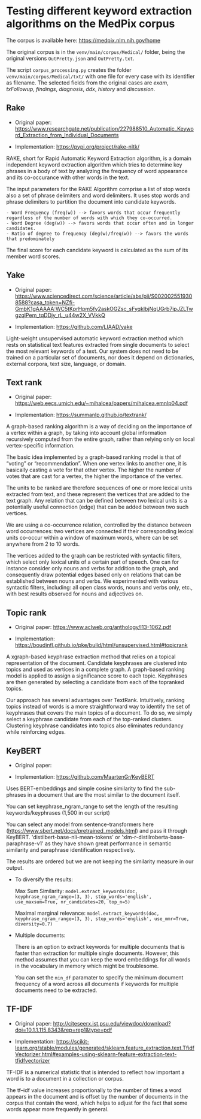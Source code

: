 # Testing different keyword extraction algorithms on the MedPix corpus

The corpus is available here: https://medpix.nlm.nih.gov/home

The original corpus is in the `venv/main/corpus/Medical/` folder, being the original versions `OutPretty.json` and `OutPretty.txt`.

The script `corpus_processing.py` creates the folder `venv/main/corpus/Medical/txt/` with one file for every case with its identifier as filename. The selected fields from the original cases are _exam_, _txFollowup_, _findings_, _diagnosis_, _ddx_, _history_ and _discussion_.



## Rake

- Original paper: https://www.researchgate.net/publication/227988510_Automatic_Keyword_Extraction_from_Individual_Documents

- Implementation: https://pypi.org/project/rake-nltk/


RAKE, short for Rapid Automatic Keyword Extraction algorithm, is a domain independent keyword extraction algorithm which tries to determine key phrases in a body of text by analyzing the frequency of word appearance and its co-occurance with other words in the text.

The input parameters for the RAKE Algorithm comprise a list of stop words also a set of phrase delimiters and word delimiters. It uses stop words and phrase delimiters to partition the document into candidate keywords.

    - Word Frequency (freq(w)) --> favors words that occur frequently regardless of the number of words with which they co-occurred.
    - Word Degree (deg(w)) --> favors words that occur often and in longer candidates.
    - Ratio of degree to frequency (deg(w)/freq(w)) --> favors the words that predominately 

The final score for each candidate keyword is calculated as the sum of its member word scores.



## Yake

- Original paper: https://www.sciencedirect.com/science/article/abs/pii/S0020025519308588?casa_token=NZfi-GmbK1gAAAAA:WC5tKprHpm5fy2askOGZsc_sFyqklbjNqUGrb7ipJZLTwgzqlPem_tqDDjy_rL_u44w2X_VVkkQ

- Implementation: https://github.com/LIAAD/yake


Light-weight unsupervised automatic keyword extraction method which rests on statistical text features extracted from single documents to select the most relevant keywords of a text. Our system does not need to be trained on a particular set of documents, nor does it depend on dictionaries, external corpora, text size, language, or domain.



## Text rank

- Original paper: https://web.eecs.umich.edu/~mihalcea/papers/mihalcea.emnlp04.pdf

- Implementation: https://summanlp.github.io/textrank/


A graph-based ranking algorithm is a way of deciding on the importance of a vertex within a graph, by taking into account global information recursively computed from the entire graph, rather than relying only on local vertex-specific information. 

The basic idea implemented by a graph-based ranking model is that of “voting” or “recommendation”. When one vertex links to another one, it is basically casting a vote for that other vertex. The higher the number of votes that are cast for a vertex, the higher the importance of the vertex.

The units to be ranked are therefore sequences of one or more lexical units extracted from text, and these represent the vertices that are added to the text graph. Any relation that can be defined between two lexical units is a potentially useful connection (edge) that can be added between two such vertices. 

We are using a co-occurrence relation, controlled by the distance between word occurrences: two vertices are connected if their corresponding lexical units co-occur within a window of maximum  words, where  can be set anywhere from 2 to 10 words. 

The vertices added to the graph can be restricted with syntactic filters, which select only lexical units of a certain part of speech. One can for instance consider only nouns and verbs for addition to the graph, and consequently draw potential edges based only on relations that can be established between nouns and verbs. We experimented with various syntactic filters, including: all open class words, nouns and verbs only, etc., with best results observed for nouns and adjectives on.



## Topic rank

- Original paper: https://www.aclweb.org/anthology/I13-1062.pdf

- Implementation: https://boudinfl.github.io/pke/build/html/unsupervised.html#topicrank


A xgraph-based keyphrase extraction method that relies on a topical representation of the document. Candidate keyphrases are clustered into topics and used as vertices in a complete graph. A graph-based ranking model is applied to assign a significance score to each topic. Keyphrases are then generated by selecting a candidate from each of the topranked topics.

Our approach has several advantages over TextRank. Intuitively, ranking topics instead of words is a more straightforward way to identify the set of keyphrases that covers the main topics of a document. To do so, we simply select a keyphrase candidate from each of the top-ranked clusters. Clustering keyphrase candidates into topics also eliminates redundancy while reinforcing edges.



## KeyBERT

- Original paper: 

- Implementation: https://github.com/MaartenGr/KeyBERT


Uses BERT-embeddings and simple cosine similarity to find the sub-phrases in a document that are the most similar to the document itself.

You can set keyphrase_ngram_range to set the length of the resulting keywords/keyphrases (1,500 in our script)

You can select any model from sentence-transformers here (https://www.sbert.net/docs/pretrained_models.html) and pass it through KeyBERT. 'distilbert-base-nli-mean-tokens' or 'xlm-r-distilroberta-base-paraphrase-v1' as they have shown great performance in semantic similarity and paraphrase identification respectively.

The results are ordered but we are not keeping the similarity measure in our output.

- To diversify the results:

    Max Sum Similarity: `model.extract_keywords(doc, keyphrase_ngram_range=(3, 3), stop_words='english', use_maxsum=True, nr_candidates=20, top_n=5)`
    
    Maximal marginal relevance: `model.extract_keywords(doc, keyphrase_ngram_range=(3, 3), stop_words='english', use_mmr=True, diversity=0.7)`

- Multiple documents:

    There is an option to extract keywords for multiple documents that is faster than extraction for multiple single documents. However, this method assumes that you can keep the word embeddings for all words in the vocabulary in memory which might be troublesome.
    
    You can set the `min_df` paramater to specify the minimum document frequency of a word across all documents if keywords for multiple documents need to be extracted.

    
    

## TF-IDF

- Original paper: http://citeseerx.ist.psu.edu/viewdoc/download?doi=10.1.1.115.8343&rep=rep1&type=pdf

- Implementation: https://scikit-learn.org/stable/modules/generated/sklearn.feature_extraction.text.TfidfVectorizer.html#examples-using-sklearn-feature-extraction-text-tfidfvectorizer


TF-IDF is a numerical statistic that is intended to reflect how important a word is to a document in a collection or corpus. 

The tf–idf value increases proportionally to the number of times a word appears in the document and is offset by the number of documents in the corpus that contain the word, which helps to adjust for the fact that some words appear more frequently in general.
